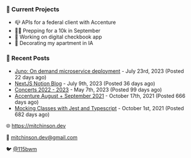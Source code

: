 ### 📌 Current Projects
- 📪 APIs for a federal client with Accenture
- 🏃🏼 Prepping for a 10k in September
- 🤑 Working on digital checkbook app
- 🏡 Decorating my apartment in IA

### 📝 Recent Posts

- [Juno: On demand microservice deployment](https://blog.mitchinson.dev/juno) - July 23rd, 2023 (Posted 22 days ago)
- [NextJS Notion Blog](https://blog.mitchinson.dev/blog-2023) - July 9th, 2023 (Posted 36 days ago)
- [Concerts 2022 - 2023](https://blog.mitchinson.dev/concerts-2023) - May 7th, 2023 (Posted 99 days ago)
- [Accenture August + September 2021](https://blog.mitchinson.dev/pillar/aug-sep-21) - October 17th, 2021 (Posted 666 days ago)
- [Mocking Classes with Jest and Typescript](https://blog.mitchinson.dev/jest-typescript-mocks) - October 1st, 2021 (Posted 682 days ago)

🌐 https://mitchinson.dev

💌 mitchinson.dev@gmail.com

🐦 [@115bwm](https://twitter.com/115bwm)